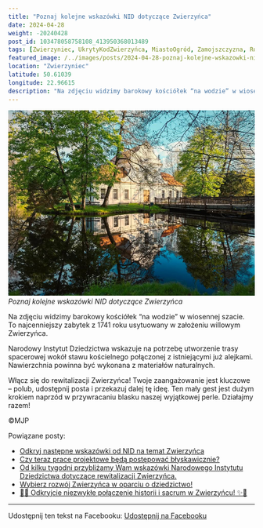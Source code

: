 ```yaml
---
title: "Poznaj kolejne wskazówki NID dotyczące Zwierzyńca"
date: 2024-04-28
weight: -20240428
post_id: 103478058758108_413950368013489
tags: [Zwierzyniec, UkrytyKodZwierzyńca, MiastoOgród, Zamojszczyzna, Roztocze, Lubelskie, villarestituta, turystyka, dziedzictwo, zabytki, krajobrazy, TajemnicePrzeszłości, PodróżeWczasie, MagiczneMiejsce]
featured_image: /../images/posts/2024-04-28-poznaj-kolejne-wskazowki-nid-dotyczace-zwierzynca.jpg
location: "Zwierzyniec"
latitude: 50.61039
longitude: 22.96615
description: "Na zdjęciu widzimy barokowy kościółek “na wodzie” w wiosennej szacie. To najcenniejszy zabytek z 1741 roku usytuowany w założeniu willowym Zwierzyńca...."
---
```


![Poznaj kolejne wskazówki NID dotyczące Zwierzyńca](/images/posts/2024-04-28-poznaj-kolejne-wskazowki-nid-dotyczace-zwierzynca.jpg)
*Poznaj kolejne wskazówki NID dotyczące Zwierzyńca*

Na zdjęciu widzimy barokowy kościółek “na wodzie” w wiosennej szacie. To najcenniejszy zabytek z 1741 roku usytuowany w założeniu willowym Zwierzyńca.

Narodowy Instytut Dziedzictwa wskazuje na potrzebę utworzenie trasy spacerowej wokół stawu kościelnego połączonej z istniejącymi już alejkami. Nawierzchnia powinna być wykonana z materiałów naturalnych.

Włącz się do rewitalizacji Zwierzyńca!
Twoje zaangażowanie jest kluczowe – polub, udostępnij posta i przekazuj dalej tę ideę.
Ten mały gest jest dużym krokiem naprzód w przywracaniu blasku naszej wyjątkowej perle.
Działajmy razem!



©MJP

Powiązane posty:
- [Odkryj następne wskazówki od NID na temat Zwierzyńca](/posts/Odkryj-nastepne-wskazowki-od-NID-na-temat-Zwierzynca)
- [Czy teraz prace projektowe będą postępować błyskawicznie?](/posts/Czy-teraz-prace-projektowe-beda-postepowac-blyskawicznie)
- [Od kilku tygodni przybliżamy Wam wskazówki Narodowego Instytutu Dziedzictwa dotyczące rewitalizacji Zwierzyńca.](/posts/Od-kilku-tygodni-przyblizamy-Wam-wskazowki-Narodowego)
- [Wybierz rozwój Zwierzyńca w oparciu o dziedzictwo!](/posts/Wybierz-rozwoj-Zwierzynca-w-oparciu-o-dziedzictwo)
- [🌟✨ Odkryjcie niezwykłe połączenie historii i sacrum w Zwierzyńcu! ✨🌟](/posts/-Odkryjcie-niezwykle-polaczenie-historii-i-sacrum)


---

Udostępnij ten tekst na Facebooku:
[Udostępnij na Facebooku](https://www.facebook.com/sharer/sharer.php?u=https://stowarzyszeniewachniewskiej.pl/posts/Poznaj-kolejne-wskazowki-NID-dotyczace-Zwierzynca)

<script type="application/ld+json">
{
  "@context": "https://schema.org",
  "@type": "BlogPosting",
  "headline": "Poznaj kolejne wskazówki NID dotyczące Zwierzyńca",
  "datePublished": "2024-04-28",
  "dateModified": "2024-04-28",
  "author": {
    "@type": "Person",
    "name": "Michał Jan Patyk"
  },
  "publisher": {
    "@type": "Organization",
    "name": "Stowarzyszenie im. Aleksandry Wachniewskiej",
    "logo": {
      "@type": "ImageObject",
      "url": "https://stowarzyszeniewachniewskiej.pl/images/logo/logo.svg"
    }
  },
  "mainEntityOfPage": {
    "@type": "WebPage",
    "@id": "https://stowarzyszeniewachniewskiej.pl/posts/poznaj-kolejne-wskazowki-nid-dotyczace-zwierzynca"
  },
  "image": {
    "@type": "ImageObject",
    "url": "https://stowarzyszeniewachniewskiej.pl//images/posts/2024-04-28-poznaj-kolejne-wskazowki-nid-dotyczace-zwierzynca.jpg"
  },
  "articleSection": "Dziedzictwo Kulturowe i Zabytki",
  "keywords": "[Zwierzyniec, UkrytyKodZwierzyńca, MiastoOgród, Zamojszczyzna, Roztocze, Lubelskie, villarestituta, turystyka, dziedzictwo, zabytki, krajobrazy, TajemnicePrzeszłości, PodróżeWczasie, MagiczneMiejsce]",
  "wordCount": 79,
  "articleBody": "Na zdjęciu widzimy barokowy kościółek “na wodzie” w wiosennej szacie. To najcenniejszy zabytek z 1741 roku usytuowany w założeniu willowym Zwierzyńca.\n\nNarodowy Instytut Dziedzictwa wskazuje na potrzebę utworzenie trasy spacerowej wokół stawu kościelnego połączonej z istniejącymi już alejkami. Nawierzchnia powinna być wykonana z materiałów naturalnych.\n\nWłącz się do rewitalizacji Zwierzyńca!\nTwoje zaangażowanie jest kluczowe – polub, udostępnij posta i przekazuj dalej tę ideę.\nTen mały gest jest dużym krokiem naprzód w przywracaniu blasku naszej wyjątkowej perle.\nDziałajmy razem!\n\n\n\n©MJP",
  "description": "Na zdjęciu widzimy barokowy kościółek “na wodzie” w wiosennej szacie. To najcenniejszy zabytek z 1741 roku usytuowany w założeniu willowym Zwierzyńca....",
  "copyrightHolder": {
    "@type": "Person",
    "name": "Michał Jan Patyk"
  }
}
</script>
<script type="application/ld+json">
{
  "@context": "https://schema.org",
  "@type": "BreadcrumbList",
  "itemListElement": [
    {
      "@type": "ListItem",
      "position": 1,
      "name": "Home",
      "item": "https://stowarzyszeniewachniewskiej.pl"
    },
    {
      "@type": "ListItem",
      "position": 2,
      "name": "posts",
      "item": "https://stowarzyszeniewachniewskiej.pl/posts"
    },
    {
      "@type": "ListItem",
      "position": 3,
      "name": "Poznaj kolejne wskazówki NID dotyczące Zwierzyńca",
      "item": "https://stowarzyszeniewachniewskiej.pl/posts/poznaj-kolejne-wskazowki-nid-dotyczace-zwierzynca"
    }
  ]
}
</script>
